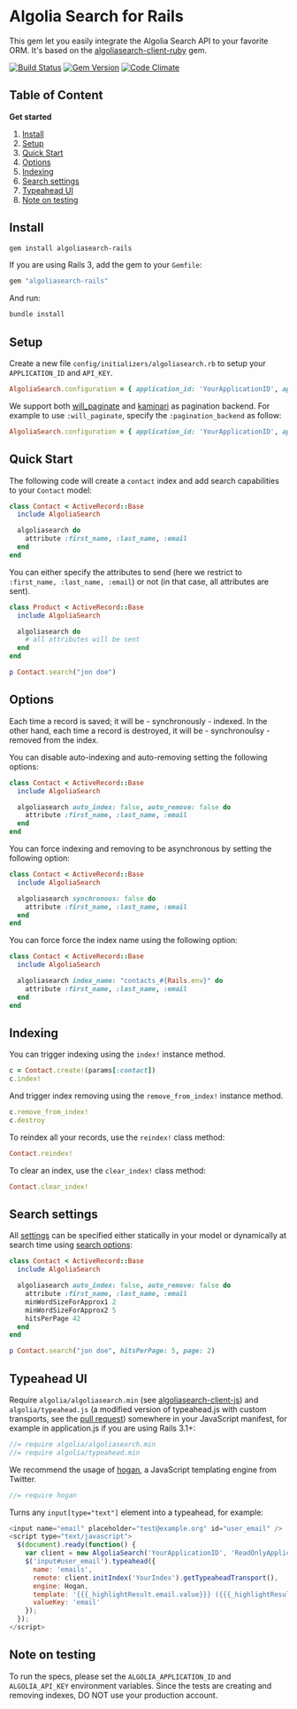 Algolia Search for Rails
==================

This gem let you easily integrate the Algolia Search API to your favorite ORM. It's based on the [algoliasearch-client-ruby](https://github.com/algolia/algoliasearch-client-ruby) gem.

[![Build Status](https://travis-ci.org/algolia/algoliasearch-rails.png?branch=master)](https://travis-ci.org/algolia/algoliasearch-rails) [![Gem Version](https://badge.fury.io/rb/algoliasearch-rails.png)](http://badge.fury.io/rb/algoliasearch-rails) [![Code Climate](https://codeclimate.com/github/algolia/algoliasearch-rails.png)](https://codeclimate.com/github/algolia/algoliasearch-rails)


Table of Content
-------------
**Get started**

1. [Install](#install)
1. [Setup](#setup)
1. [Quick Start](#quick-start)
1. [Options](#options)
1. [Indexing](#indexing)
1. [Search settings](#search-settings)
1. [Typeahead UI](#typeahead-ui)
1. [Note on testing](#note-on-testing)

Install
-------------

```sh
gem install algoliasearch-rails
```

If you are using Rails 3, add the gem to your <code>Gemfile</code>:

```ruby
gem "algoliasearch-rails"
```

And run:

```sh
bundle install
```

Setup
-------------
Create a new file <code>config/initializers/algoliasearch.rb</code> to setup your <code>APPLICATION_ID</code> and <code>API_KEY</code>.


```ruby
AlgoliaSearch.configuration = { application_id: 'YourApplicationID', api_key: 'YourAPIKey' }
```

We support both [will_paginate](https://github.com/mislav/will_paginate) and [kaminari](https://github.com/amatsuda/kaminari) as pagination backend. For example to use <code>:will_paginate</code>, specify the <code>:pagination_backend</code> as follow:

```ruby
AlgoliaSearch.configuration = { application_id: 'YourApplicationID', api_key: 'YourAPIKey', pagination_backend: :will_paginate }
```

Quick Start
-------------

The following code will create a <code>contact</code> index and add search capabilities to your <code>Contact</code> model:

```ruby
class Contact < ActiveRecord::Base
  include AlgoliaSearch

  algoliasearch do
    attribute :first_name, :last_name, :email
  end
end
```

You can either specify the attributes to send (here we restrict to <code>:first_name, :last_name, :email</code>) or not (in that case, all attributes are sent).

```ruby
class Product < ActiveRecord::Base
  include AlgoliaSearch

  algoliasearch do
    # all attributes will be sent
  end
end
```

```ruby
p Contact.search("jon doe")
```

Options
----------

Each time a record is saved; it will be - synchronously - indexed. In the other hand, each time a record is destroyed, it will be - synchronoulsy - removed from the index.

You can disable auto-indexing and auto-removing setting the following options:

```ruby
class Contact < ActiveRecord::Base
  include AlgoliaSearch

  algoliasearch auto_index: false, auto_remove: false do
    attribute :first_name, :last_name, :email
  end
end
```

You can force indexing and removing to be asynchronous by setting the following option:

```ruby
class Contact < ActiveRecord::Base
  include AlgoliaSearch

  algoliasearch synchronous: false do
    attribute :first_name, :last_name, :email
  end
end
```

You can force force the index name using the following option:

```ruby
class Contact < ActiveRecord::Base
  include AlgoliaSearch

  algoliasearch index_name: "contacts_#{Rails.env}" do
    attribute :first_name, :last_name, :email
  end
end
```

Indexing
---------

You can trigger indexing using the <code>index!</code> instance method.

```ruby
c = Contact.create!(params[:contact])
c.index!
```

And trigger index removing using the <code>remove_from_index!</code> instance method.

```ruby
c.remove_from_index!
c.destroy
```

To reindex all your records, use the <code>reindex!</code> class method:

```ruby
Contact.reindex!
```

To clear an index, use the <code>clear_index!</code> class method:

```ruby
Contact.clear_index!
```


Search settings
----------

All [settings](https://github.com/algolia/algoliasearch-client-ruby#index-settings) can be specified either statically in your model or dynamically at search time using [search options](https://github.com/algolia/algoliasearch-client-ruby#search):

```ruby
class Contact < ActiveRecord::Base
  include AlgoliaSearch

  algoliasearch auto_index: false, auto_remove: false do
    attribute :first_name, :last_name, :email
    minWordSizeForApprox1 2
    minWordSizeForApprox2 5
    hitsPerPage 42
  end
end
```

```ruby
p Contact.search("jon doe", hitsPerPage: 5, page: 2)
```

Typeahead UI
-------------

Require ```algolia/algoliasearch.min``` (see [algoliasearch-client-js](https://github.com/algolia/algoliasearch-client-js)) and ```algolia/typeahead.js``` (a modified version of typeahead.js with custom transports, see the [pull request](https://github.com/twitter/typeahead.js/pull/473)) somewhere in your JavaScript manifest, for example in application.js if you are using Rails 3.1+:

```javascript
//= require algolia/algoliasearch.min
//= require algolia/typeahead.min
```

We recommend the usage of [hogan](http://twitter.github.io/hogan.js/), a JavaScript templating engine from Twitter.

```javascript
//= require hogan
```

Turns any ```input[type="text"]``` element into a typeahead, for example:

```javascript
<input name="email" placeholder="test@example.org" id="user_email" />
<script type="text/javascript">
  $(document).ready(function() {
    var client = new AlgoliaSearch('YourApplicationID', 'ReadOnlyApplicationKey');
    $('input#user_email').typeahead({
      name: 'emails',
      remote: client.initIndex('YourIndex').getTypeaheadTransport(),
      engine: Hogan,
      template: '{{{_highlightResult.email.value}}} ({{{_highlightResult.first_name.value}}} {{{_highlightResult.last_name.value}}})',
      valueKey: 'email'
    });
  });
</script>
```


Note on testing
-----------------

To run the specs, please set the <code>ALGOLIA_APPLICATION_ID</code> and <code>ALGOLIA_API_KEY</code> environment variables. Since the tests are creating and removing indexes, DO NOT use your production account.
